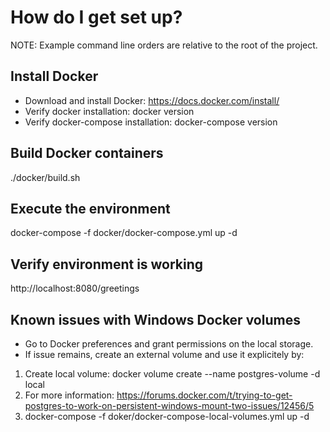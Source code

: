 # How do I get set up? #
NOTE: Example command line orders are relative to the root of the project.

## Install Docker ##
* Download and install Docker: https://docs.docker.com/install/
* Verify docker installation: docker version
* Verify docker-compose installation: docker-compose version

## Build Docker containers ##
./docker/build.sh

## Execute the environment ##
docker-compose -f docker/docker-compose.yml up -d

## Verify environment is working ##
http://localhost:8080/greetings

## Known issues with Windows Docker volumes ##
* Go to Docker preferences and grant permissions on the local storage.
* If issue remains, create an external volume and use it explicitely by:
1. Create local volume: docker volume create --name postgres-volume -d local
  1. For more information: https://forums.docker.com/t/trying-to-get-postgres-to-work-on-persistent-windows-mount-two-issues/12456/5
2. docker-compose -f doker/docker-compose-local-volumes.yml up -d